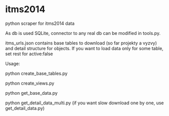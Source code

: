 # itms2014
python scraper for itms2014 data

As db is used SQLite, connector to any real db can be modified in tools.py.

itms_urls.json contains base tables to download (so far projekty a vyzvy) and detail structure for objects.
If you want to load data only for some table, set rest for active:false

Usage: 

python create_base_tables.py

python create_views.py

python get_base_data.py

python get_detail_data_multi.py  (if you want slow download one by one, use get_detail_data.py)



